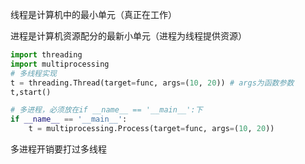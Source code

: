 线程是计算机中的最小单元（真正在工作）

进程是计算机资源配分的最新小单元（进程为线程提供资源）

```python
import threading
import multiprocessing
# 多线程实现
t = threading.Thread(target=func, args=(10, 20)) # args为函数参数
t,start()

# 多进程，必须放在if __name__ == '__main__':下
if __name__ == '__main__':
    t = multiprocessing.Process(target=func, args=(10, 20))
```

多进程开销要打过多线程



